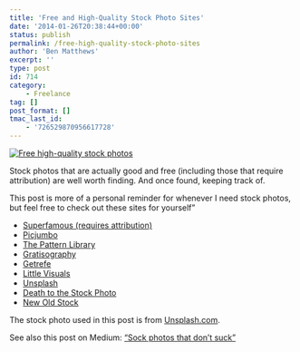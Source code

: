 ```yaml
---
title: 'Free and High-Quality Stock Photo Sites'
date: '2014-01-26T20:38:44+00:00'
status: publish
permalink: /free-high-quality-stock-photo-sites
author: 'Ben Matthews'
excerpt: ''
type: post
id: 714
category:
    - Freelance
tag: []
post_format: []
tmac_last_id:
    - '726529870956617728'
---
```

[![Free high-quality stock photos](http://benrmatthews.com/wp-content/uploads/2014/01/unsplash_52d5c05422a47_1.jpg)](http://littlevisuals.co/)

Stock photos that are actually good and free (including those that require attribution) are well worth finding. And once found, keeping track of.

This post is more of a personal reminder for whenever I need stock photos, but feel free to check out these sites for yourself”

- [Superfamous (requires attribution)](http://superfamous.com/)
- [Picjumbo](http://picjumbo.com/)
- [The Pattern Library](http://thepatternlibrary.com/)
- [Gratisography](http://www.gratisography.com/)
- [Getrefe](http://getrefe.tumblr.com/)
- [Little Visuals](http://littlevisuals.co/)
- [Unsplash](http://unsplash.com/)
- [Death to the Stock Photo](http://join.deathtothestockphoto.com/)
- [New Old Stock](http://nos.twnsnd.co/)

The stock photo used in this post is from [Unsplash.com](http://Unsplash.com).

See also this post on Medium: [“Sock photos that don’t suck”](https://medium.com/p/62ae4bcbe01b)